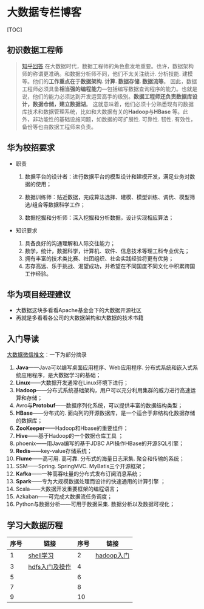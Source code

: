 # 大数据专栏博客

[TOC]

## 初识数据工程师

> [知乎回答](<https://zhuanlan.zhihu.com/p/27486879>) 在大数据时代，数据工程师的角色愈发地重要。也许，数据架构师的称谓更准确。和数据分析师不同，他们不太关注统计. 分析技能. 建模等。他们的**工作重点在于数据架构. 计算. 数据存储. 数据流等**。 因此，数据工程师必须具备**相当强的编程能力**—包括编写数据查询程序的能力。也就是说，他们的能力必须达到开发运营高手的级别。**数据工程师还负责数据库设计，数据仓储，建立数据湖**。 这就意味着，他们必须十分熟悉现有的数据库技术和数据管理系统，比如和大数据有关的**Hadoop**与**HBase** 等。此外，非功能性的基础设施问题，如数据的可扩展性. 可靠性. 韧性. 有效性，备份等也由数据工程师来负责。

## 华为校招要求

- 职责

  1. 数据平台的设计者：进行数据平台的模型设计和建模开发，满足业务对数据的使用；

  2. 数据训练师：贴近数据，完成算法选择、建模、模型训练、调优、模型筛选/组合等数据科学工作；

  3. 数据挖掘和分析师：深入挖掘和分析数据，设计实现相应算法；

- 知识要求
  1. 具备良好的沟通理解和人际交往能力；
  2. 数学，统计，数据科学，计算机、软件、信息技术等理工科专业优先；
  3. 拥有丰富的技术类比赛、社团组织、社会实践经验将更有优势；
  4. 志存高远、乐于挑战、渴望成功，并希望在不同国度不同文化中积累跨国工作经验。

## 华为项目经理建议

* 大数据这块多看看Apache基金会下的大数据开源社区
* 再就是多看看各公司的大数据架构和大数据的技术书籍

## 入门导读

[大数据微信推文](https://mp.weixin.qq.com/s?__biz=MzUzNTk3NTcyNw==&mid=2247484267&idx=1&sn=aa8beba35a4cb964098beec4dbcd3c3d&chksm=fafc012bcd8b883d3c0c586cd3c3379993142cd2be40b42f432bc8b74f0290555fa6b2e1aae2&mpshare=1&scene=1&srcid=&from=singlemessage&ascene=1&devicetype=android-28&version=2700043b&nettype=WIFI&abtest_cookie=BQABAAgACgALABIAEwAHAJ6GHgAjlx4AVpkeAMGZHgDcmR4A%2BpkeAAOaHgAAAA%3D%3D&lang=en&pass_ticket=fIPmEILnY1P6wKxnXPE08lZ5tMtjbrqUUnyHGk2TdlVSCbGDOlM7L%2F0j06AQEZIc&wx_header=1)：一下为部分摘录

1. **Java**——Java可以编写桌面应用程序、Web应用程序. 分布式系统和嵌入式系统应用程序，是大数据学习的基础；
2. **Linux**——大数据开发通常在Linux环境下进行；
3. **Hadoop**——分布式系统基础架构，用户可以充分利用集群的威力进行高速运算和存储；
4. Avro与**Protobuf**——数据序列化系统，可以提供丰富的数据结构类型；
5. **HBase**——分布式的. 面向列的开源数据库，是一个适合于非结构化数据存储的数据库；
6. **ZooKeeper**——Hadoop和Hbase的重要组件；
7. **Hive**——基于Hadoop的一个数据仓库工具 ；
8. phoenix——用Java编写的基于JDBC API操作HBase的开源SQL引擎；
9. **Redis**——key-value存储系统；
10. **Flume**——高可用. 高可靠. 分布式的海量日志采集. 聚合和传输的系统；
11. SSM——Spring. SpringMVC. MyBatis三个开源框架；
12. **Kafka**——一种高吞吐量的分布式发布订阅消息系统；
13. **Spark**——专为大规模数据处理而设计的快速通用的计算引擎 ；
14. Scala——大数据开发重要框架的编程语言；
15. Azkaban——可完成大数据流任务调度；
16. Python与数据分析——可用于数据采集. 数据分析以及数据可视化；

## 学习大数据历程

| 序号 | 链接                                | 序号 | 链接                              |
| ---- | ----------------------------------- | ---- | --------------------------------- |
| 1    | [shell学习](day01/shell学习.md)     | 2    | [hadoop入门](day02/hadoop入门.md) |
| 3    | [hdfs入门及操作](day03/HDFS入门.md) | 4    |                                   |
| 5    |                                     | 6    |                                   |
| 7    |                                     | 8    |                                   |
| 9    |                                     | 10   |                                   |

